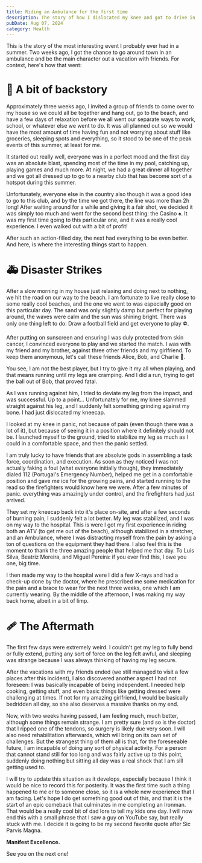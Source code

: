 ```yaml
---
title: Riding an Ambulance for the first time
description: The story of how I dislocated my knee and got to drive in an Ambulance for the first time
pubDate: Aug 07, 2024
category: Health
---
```


This is the story of the most interesting event I probably ever had in a summer. Two weeks ago, I got the chance to go around town in an ambulance and be the main character out a vacation with friends. For context, here's how that went:

# 🍹 A bit of backstory

Approximately three weeks ago, I invited a group of friends to come over to my house so we could all be together and hang out, go to the beach, and have a few days of relaxation before we all went our separate ways to work, school, or whatever else we went to do. It was all planned out so we would have the most amount of time having fun and not worrying about stuff like groceries, sleeping spots and everything, so it stood to be one of the peak events of this summer, at least for me.

It started out really well, everyone was in a perfect mood and the first day was an absolute blast, spending most of the time in my pool, catching up, playing games and much more. At night, we had a great dinner all together and we got all dressed up to go to a nearby club that has become sort of a hotspot during this summer.

Unfortunately, everyone else in the country also though it was a good idea to go to this club, and by the time we got there, the line was more than 2h long! After waiting around for a while and giving it a fair shot, we decided it was simply too much and went for the second best thing: the Casino ♠. It was my first time going to this particular one, and it was a really cool experience. I even walked out with a bit of profit!

After such an action-filled day, the next had everything to be even better. And here, is where the interesting things start to happen.

# 🚑 Disaster Strikes

After a slow morning in my house just relaxing and doing next to nothing, we hit the road on our way to the beach. I am fortunate to live really close to some really cool beaches, and the one we went to was especially good on this particular day. The sand was only slightly damp but perfect for playing around, the waves were calm and the sun was shining bright. There was only one thing left to do: Draw a football field and get everyone to play ⚽.

After putting on sunscreen and ensuring I was duly protected from skin cancer, I convinced everyone to play and we started the match. I was with my friend and my brother, against three other friends and my girlfriend. To keep them anonymous, let's call these friends Alice, Bob, and Charlie 👀.

You see, I am not the best player, but I try to give it my all when playing, and that means running until my legs are cramping. And I did a run, trying to get the ball out of Bob, that proved fatal.

As I was running against him, I tried to deviate my leg from the impact, and was successful. Up to a point... Unfortunately for me, my knee slammed straight against his leg, and I suddenly felt something grinding against my bone. I had just dislocated my kneecap.

I looked at my knee in panic, not because of pain (even though there was a lot of it), but because of seeing it in a position where it definitely should not be. I launched myself to the ground, tried to stabilize my leg as much as I could in a comfortable space, and then the panic settled.

I am truly lucky to have friends that are absolute gods in assembling a task force, coordination, and execution. As soon as they noticed I was not actually faking a foul (what everyone initially though), they immediately dialed 112 (Portugal's Emergency Number), helped me get in a comfortable position and gave me ice for the growing pains, and started running to the read so the firefighters would know here we were. After a few minutes of panic. everything was amazingly under control, and the firefighters had just arrived.

They set my kneecap back into it's place on-site, and after a few seconds of burning pain, I suddenly felt a lot better. My leg was stabilized, and I was on my way to the hospital. This is were I got my first experience in riding both an ATV (to get me out of the beach), although stabilized in a stretcher, and an Ambulance, where I was distracting myself from the pain by asking a ton of questions on the equipment they had there. I also feel this is the moment to thank the three amazing people that helped me that day. To Luis Silva, Beatriz Moreira, and Miguel Pereira: if you ever find this, I owe you one, big time.

I then made my way to the hospital were I did a few X-rays and had a check-up done by the doctor, where he prescribed me some medication for the pain and a brace to wear for the next three weeks, one which I am currently wearing. By the middle of the afternoon, I was making my way back home, albeit in a bit of limp.

# 🩹 The Aftermath

The first few days were extremely weird. I couldn't get my leg to fully bend or fully extend, putting any sort of force on the leg felt awful, and sleeping was strange because I was always thinking of having my leg secure.

After the vacations with my friends ended (we still managed to visit a few places after this incident), I also discovered another aspect I had not foreseen: I was basically incapable of being independent. I needed help cooking, getting stuff, and even basic things like getting dressed were challenging at times. If not for my amazing girlfriend, I would be basically bedridden all day, so she also deserves a massive thanks on my end.

Now, with two weeks having passed, I am feeling much, much better, although some things remain strange. I am pretty sure (and so is the doctor) that I ripped one of the tendons, so surgery is likely due very soon. I will also need rehabilitation afterwards, which will bring on its own set of challenges. But the strangest thing of them all is that, for the foreseeable future, I am incapable of doing any sort of physical activity. For a person that cannot stand still for too long and was fairly active up to this point, suddenly doing nothing but sitting all day was a real shock that I am sill getting used to.

I will try to update this situation as it develops, especially because I think it would be nice to record this for posterity. It was the first time such a thing happened to me or to someone close, so it is a whole new experience that I am facing. Let's hope I do get something good out of this, and that it is the start of an epic comeback that culminates in me completing an Ironman. That would be a really cool bit of dad lore to tell my kids one day. I will now end this with a small phrase that I saw a guy on YouTube say, but really stuck with me. I decide it is going to be my second favorite quote after Sic Parvis Magna.

**Manifest Excellence.**

See you on the next one!

